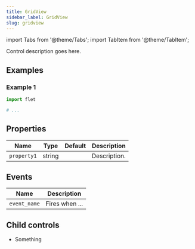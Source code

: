 ```yaml
---
title: GridView
sidebar_label: GridView
slug: gridview
---
```


import Tabs from '@theme/Tabs';
import TabItem from '@theme/TabItem';

Control description goes here.

## Examples

### Example 1

<Tabs groupId="language">
  <TabItem value="python" label="Python" default>

```python
import flet

# ...
```
  </TabItem>
</Tabs>

## Properties

| Name          | Type    | Default | Description |
| ------------- | ------- | ------- | ----------- |
| `property1`   | string  |         | Description. |

## Events

| Name      | Description |
| --------- | ----------- |
| `event_name` | Fires when ... |

## Child controls

* Something
